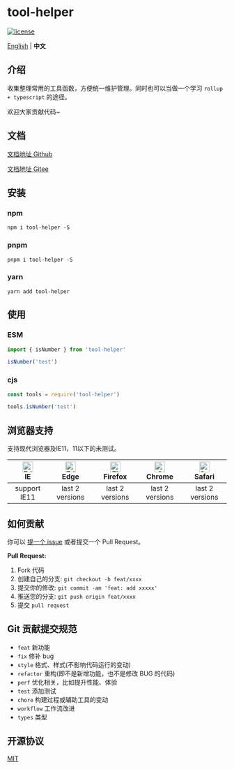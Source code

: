 # tool-helper

[![license](https://img.shields.io/github/license/kailong321200875/tool-helper.svg)](LICENSE)

[English](./README.md) | **中文**

## 介绍

收集整理常用的工具函数，方便统一维护管理。同时也可以当做一个学习 `rollup + typescript` 的途径。

欢迎大家贡献代码~

## 文档

[文档地址 Github](https://kailong321200875.github.io/tool-helper/modules.html)

[文档地址 Gitee](https://kailong110120130.gitee.io/tool-helper/modules.html)

## 安装

### npm

```shell
npm i tool-helper -S
```

### pnpm

```shell
pnpm i tool-helper -S
```

### yarn

```shell
yarn add tool-helper
```

## 使用

### ESM

```ts
import { isNumber } from 'tool-helper'

isNumber('test')
```

### cjs

```js
const tools = require('tool-helper')

tools.isNumber('test')
```

## 浏览器支持

支持现代浏览器及IE11，11以下的未测试。

| [<img src="https://raw.githubusercontent.com/alrra/browser-logos/master/src/archive/internet-explorer_9-11/internet-explorer_9-11_48x48.png" alt=" Edge" width="24px" height="24px" />](http://godban.github.io/browsers-support-badges/)</br>IE | [<img src="https://raw.githubusercontent.com/alrra/browser-logos/master/src/edge/edge_48x48.png" alt=" Edge" width="24px" height="24px" />](http://godban.github.io/browsers-support-badges/)</br>Edge | [<img src="https://raw.githubusercontent.com/alrra/browser-logos/master/src/firefox/firefox_48x48.png" alt="Firefox" width="24px" height="24px" />](http://godban.github.io/browsers-support-badges/)</br>Firefox | [<img src="https://raw.githubusercontent.com/alrra/browser-logos/master/src/chrome/chrome_48x48.png" alt="Chrome" width="24px" height="24px" />](http://godban.github.io/browsers-support-badges/)</br>Chrome | [<img src="https://raw.githubusercontent.com/alrra/browser-logos/master/src/safari/safari_48x48.png" alt="Safari" width="24px" height="24px" />](http://godban.github.io/browsers-support-badges/)</br>Safari |
| :-: | :-: | :-: | :-: | :-: |
| support IE11 | last 2 versions | last 2 versions | last 2 versions | last 2 versions |

## 如何贡献

你可以 [提一个 issue](https://github.com/kailong321200875/tool-helper/issues/new) 或者提交一个 Pull Request。

**Pull Request:**

1. Fork 代码
2. 创建自己的分支: `git checkout -b feat/xxxx`
3. 提交你的修改: `git commit -am 'feat: add xxxxx'`
4. 推送您的分支: `git push origin feat/xxxx`
5. 提交 `pull request`

## Git 贡献提交规范

- `feat` 新功能
- `fix` 修补 bug
- `style` 格式、样式(不影响代码运行的变动)
- `refactor` 重构(即不是新增功能，也不是修改 BUG 的代码)
- `perf` 优化相关，比如提升性能、体验
- `test` 添加测试
- `chore` 构建过程或辅助工具的变动
- `workflow` 工作流改进
- `types` 类型

## 开源协议

[MIT](./LICENSE)
